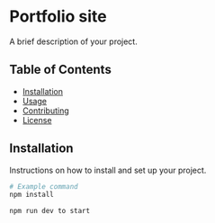# Portfolio site
A brief description of your project.

## Table of Contents
- [Installation](#installation)
- [Usage](#usage)
- [Contributing](#contributing)
- [License](#license)

## Installation
Instructions on how to install and set up your project.

```bash
# Example command
npm install

npm run dev to start